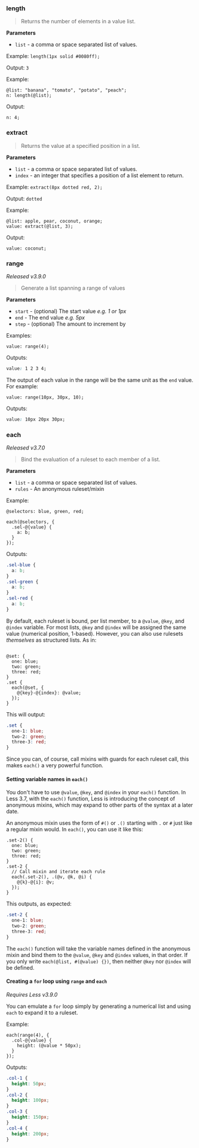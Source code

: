 ### length

> Returns the number of elements in a value list.

**Parameters**
- `list` - a comma or space separated list of values.

Example: `length(1px solid #0080ff);`

Output: `3`

Example:

```less
@list: "banana", "tomato", "potato", "peach";
n: length(@list);
```

Output:

```
n: 4;
```

### extract

> Returns the value at a specified position in a list.

**Parameters**
- `list` - a comma or space separated list of values.
- `index` - an integer that specifies a position of a list element to return.

Example: `extract(8px dotted red, 2);`

Output: `dotted`

Example:

```less
@list: apple, pear, coconut, orange;
value: extract(@list, 3);
```

Output:
```
value: coconut;
```

### range

_Released v3.9.0_

> Generate a list spanning a range of values

**Parameters**
- `start` - (optional) The start value _e.g. 1 or 1px_
- `end` - The end value _e.g. 5px_
- `step` - (optional) The amount to increment by

Examples:
```less
value: range(4);
```
Outputs:
```css
value: 1 2 3 4;
```

The output of each value in the range will be the same unit as the `end` value. For example:

```less
value: range(10px, 30px, 10);
```
Outputs:
```css
value: 10px 20px 30px;
```

### each

_Released v3.7.0_

> Bind the evaluation of a ruleset to each member of a list.

**Parameters**
- `list` - a comma or space separated list of values.
- `rules` - An anonymous ruleset/mixin

Example:
```less
@selectors: blue, green, red;

each(@selectors, {
  .sel-@{value} {
    a: b;
  }
});
```
Outputs:
```css
.sel-blue {
  a: b;
}
.sel-green {
  a: b;
}
.sel-red {
  a: b;
}
```
By default, each ruleset is bound, per list member, to a `@value`, `@key`, and `@index` variable. For most lists, `@key` and `@index` will be assigned the same value (numerical position, 1-based). However, you can also use rulesets _themselves_ as structured lists. As in:
```less

@set: {
  one: blue;
  two: green;
  three: red;
}
.set {
  each(@set, {
    @{key}-@{index}: @value;
  });
}
```
This will output:
```css
.set {
  one-1: blue;
  two-2: green;
  three-3: red;
}
```
Since you can, of course, call mixins with guards for each ruleset call, this makes `each()` a very powerful function.

#### Setting variable names in `each()`

You don't have to use `@value`, `@key`, and `@index` in your `each()` function. In Less 3.7, with the `each()` function, Less is introducing the concept of anonymous mixins, which may expand to other parts of the syntax at a later date.

An anonymous mixin uses the form of `#()` or `.()` starting with `.` or `#` just like a regular mixin would. In `each()`, you can use it like this:
```less
.set-2() {
  one: blue;
  two: green;
  three: red;
}
.set-2 {
  // Call mixin and iterate each rule
  each(.set-2(), .(@v, @k, @i) {
    @{k}-@{i}: @v;
  });
}
```
This outputs, as expected:
```css
.set-2 {
  one-1: blue;
  two-2: green;
  three-3: red;
}
```

The `each()` function will take the variable names defined in the anonymous mixin and bind them to the `@value`, `@key` and `@index` values, in that order. If you only write `each(@list, #(@value) {})`, then neither `@key` nor `@index` will be defined.


#### Creating a `for` loop using `range` and `each`

_Requires Less v3.9.0_

You can emulate a `for` loop simply by generating a numerical list and using `each` to expand it to a ruleset.

Example:
```less
each(range(4), {
  .col-@{value} {
    height: (@value * 50px);
  }
});
```
Outputs:
```css
.col-1 {
  height: 50px;
}
.col-2 {
  height: 100px;
}
.col-3 {
  height: 150px;
}
.col-4 {
  height: 200px;
}
```